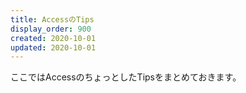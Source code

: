 ```yaml
---
title: AccessのTips
display_order: 900
created: 2020-10-01
updated: 2020-10-01
---
```

ここではAccessのちょっとしたTipsをまとめておきます。
